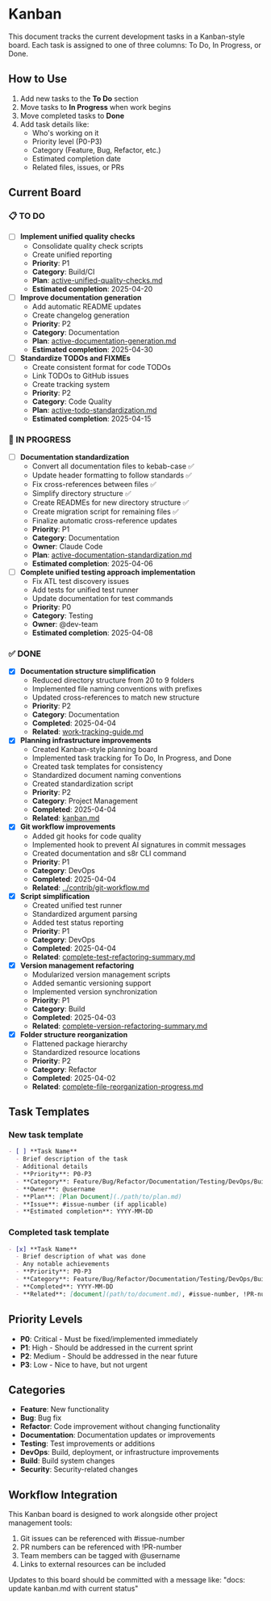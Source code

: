 <!-- 
Copyright (c) 2025 [Eric C. Mumford (@heymumford)](https://github.com/heymumford), Gemini Deep Research, Claude 3.7.
-->

# Kanban

This document tracks the current development tasks in a Kanban-style board. Each task is assigned to one of three columns: To Do, In Progress, or Done.

## How to Use

1. Add new tasks to the **To Do** section
2. Move tasks to **In Progress** when work begins
3. Move completed tasks to **Done**
4. Add task details like:
   - Who's working on it
   - Priority level (P0-P3)
   - Category (Feature, Bug, Refactor, etc.)
   - Estimated completion date
   - Related files, issues, or PRs

## Current Board

### 📋 TO DO

- [ ] **Implement unified quality checks**
  - Consolidate quality check scripts
  - Create unified reporting
  - **Priority**: P1
  - **Category**: Build/CI
  - **Plan**: [active-unified-quality-checks.md](./active-unified-quality-checks.md)
  - **Estimated completion**: 2025-04-20
- [ ] **Improve documentation generation**
  - Add automatic README updates
  - Create changelog generation
  - **Priority**: P2
  - **Category**: Documentation
  - **Plan**: [active-documentation-generation.md](./active-documentation-generation.md)
  - **Estimated completion**: 2025-04-30
- [ ] **Standardize TODOs and FIXMEs**
  - Create consistent format for code TODOs
  - Link TODOs to GitHub issues
  - Create tracking system
  - **Priority**: P2
  - **Category**: Code Quality
  - **Plan**: [active-todo-standardization.md](./active-todo-standardization.md)
  - **Estimated completion**: 2025-04-15

### 🔄 IN PROGRESS

- [ ] **Documentation standardization**
  - Convert all documentation files to kebab-case ✅
  - Update header formatting to follow standards ✅
  - Fix cross-references between files ✅
  - Simplify directory structure ✅
  - Create READMEs for new directory structure ✅
  - Create migration script for remaining files ✅
  - Finalize automatic cross-reference updates
  - **Priority**: P1
  - **Category**: Documentation
  - **Owner**: Claude Code
  - **Plan**: [active-documentation-standardization.md](./active-documentation-standardization.md)
  - **Estimated completion**: 2025-04-06
- [ ] **Complete unified testing approach implementation**
  - Fix ATL test discovery issues
  - Add tests for unified test runner
  - Update documentation for test commands
  - **Priority**: P0
  - **Category**: Testing
  - **Owner**: @dev-team
  - **Estimated completion**: 2025-04-08

### ✅ DONE

- [x] **Documentation structure simplification**
  - Reduced directory structure from 20 to 9 folders
  - Implemented file naming conventions with prefixes
  - Updated cross-references to match new structure
  - **Priority**: P2
  - **Category**: Documentation
  - **Completed**: 2025-04-04
  - **Related**: [work-tracking-guide.md](./work-tracking-guide.md)
- [x] **Planning infrastructure improvements**
  - Created Kanban-style planning board
  - Implemented task tracking for To Do, In Progress, and Done
  - Created task templates for consistency
  - Standardized document naming conventions
  - Created standardization script
  - **Priority**: P2
  - **Category**: Project Management
  - **Completed**: 2025-04-04
  - **Related**: [kanban.md](./kanban.md)
- [x] **Git workflow improvements**
  - Added git hooks for code quality
  - Implemented hook to prevent AI signatures in commit messages
  - Created documentation and s8r CLI command
  - **Priority**: P1
  - **Category**: DevOps
  - **Completed**: 2025-04-04
  - **Related**: [../contrib/git-workflow.md](../contrib/git-workflow.md)
- [x] **Script simplification**
  - Created unified test runner
  - Standardized argument parsing
  - Added test status reporting
  - **Priority**: P1
  - **Category**: DevOps
  - **Completed**: 2025-04-04
  - **Related**: [complete-test-refactoring-summary.md](./complete-test-refactoring-summary.md)
- [x] **Version management refactoring**
  - Modularized version management scripts
  - Added semantic versioning support
  - Implemented version synchronization
  - **Priority**: P1
  - **Category**: Build
  - **Completed**: 2025-04-03
  - **Related**: [complete-version-refactoring-summary.md](./complete-version-refactoring-summary.md)
- [x] **Folder structure reorganization**
  - Flattened package hierarchy
  - Standardized resource locations
  - **Priority**: P2
  - **Category**: Refactor
  - **Completed**: 2025-04-02
  - **Related**: [complete-file-reorganization-progress.md](./complete-file-reorganization-progress.md)

## Task Templates

### New task template

```markdown
- [ ] **Task Name**
  - Brief description of the task
  - Additional details
  - **Priority**: P0-P3
  - **Category**: Feature/Bug/Refactor/Documentation/Testing/DevOps/Build
  - **Owner**: @username
  - **Plan**: [Plan Document](./path/to/plan.md)
  - **Issue**: #issue-number (if applicable)
  - **Estimated completion**: YYYY-MM-DD
```

### Completed task template

```markdown
- [x] **Task Name**
  - Brief description of what was done
  - Any notable achievements
  - **Priority**: P0-P3
  - **Category**: Feature/Bug/Refactor/Documentation/Testing/DevOps/Build
  - **Completed**: YYYY-MM-DD
  - **Related**: [document](path/to/document.md), #issue-number, !PR-number
```

## Priority Levels

- **P0**: Critical - Must be fixed/implemented immediately
- **P1**: High - Should be addressed in the current sprint
- **P2**: Medium - Should be addressed in the near future
- **P3**: Low - Nice to have, but not urgent

## Categories

- **Feature**: New functionality
- **Bug**: Bug fix
- **Refactor**: Code improvement without changing functionality
- **Documentation**: Documentation updates or improvements
- **Testing**: Test improvements or additions
- **DevOps**: Build, deployment, or infrastructure improvements
- **Build**: Build system changes
- **Security**: Security-related changes

## Workflow Integration

This Kanban board is designed to work alongside other project management tools:

1. Git issues can be referenced with #issue-number
2. PR numbers can be referenced with !PR-number
3. Team members can be tagged with @username
4. Links to external resources can be included

Updates to this board should be committed with a message like:
"docs: update kanban.md with current status"
